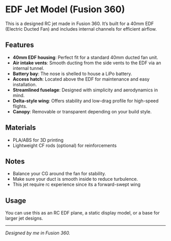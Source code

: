 # EDF Jet Model (Fusion 360)

This is a designed RC jet made in Fusion 360. It’s built for a 40mm EDF (Electric Ducted Fan) and includes internal channels for efficient airflow.

## Features

- **40mm EDF housing**: Perfect fit for a standard 40mm ducted fan unit.
- **Air intake vents**: Smooth ducting from the side vents to the EDF via an internal tunnel.
- **Battery bay**: The nose is shelled to house a LiPo battery.
- **Access hatch**: Located above the EDF for maintenance and easy installation.
- **Streamlined fuselage**: Designed with simplicity and aerodynamics in mind.
- **Delta-style wing**: Offers stability and low-drag profile for high-speed flights.
- **Canopy**: Removable or transparent depending on your build style.

## Materials
- PLA/ABS for 3D printing 
- Lightweight CF rods (optional) for reinforcements

## Notes

- Balance your CG around the fan for stability.
- Make sure your duct is smooth inside to reduce turbulence.
- This jet require rc experience since its a forward-swept wing

## Usage

You can use this as an RC EDF plane, a static display model, or a base for larger jet designs.

---

*Designed by me in Fusion 360.*
